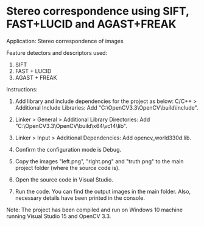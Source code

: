 # Stereo correspondence using SIFT, FAST+LUCID and AGAST+FREAK

Application: Stereo correspondence of images

Feature detectors and descriptors used:
1. SIFT
2. FAST + LUCID
3. AGAST + FREAK

Instructions:
1. Add library and include dependencies for the project as below:
   C/C++ > Additional Include Libraries: Add "C:\OpenCV3.3\OpenCV\build\include".

2. Linker > General > Additional Library Directories: Add "C:\OpenCV3.3\OpenCV\build\x64\vc14\lib".

3. Linker > Input > Additional Dependencies: Add opencv_world330d.lib.

4. Confirm the configuration mode is Debug.

5. Copy the images "left.png", "right.png" and "truth.png" to the main project folder (where the source code is).

6. Open the source code in Visual Studio.

7. Run the code. You can find the output images in the main folder. Also, necessary details have been printed in the    console.

Note: The project has been compiled and run on Windows 10 machine running Visual Studio 15 and OpenCV 3.3.
